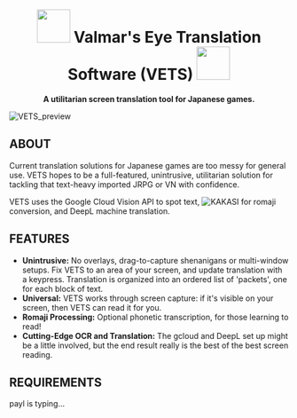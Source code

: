 <h1 align="center"><img src="https://github.com/paylhorse/valmar/assets/74363924/dc6fc259-1c13-4e75-9567-db63a9f97659" width=60px></img> Valmar's Eye Translation Software (VETS) <img src="https://github.com/paylhorse/valmar/assets/74363924/dc6fc259-1c13-4e75-9567-db63a9f97659" width=60px></img></h1>
<p align="center">
<strong>A utilitarian screen translation tool for Japanese games.</strong>
</p>

![VETS_preview](https://github.com/paylhorse/VETS/assets/74363924/3f79d151-60be-4e78-8cbb-4873ef82f213)

## ABOUT

Current translation solutions for Japanese games are too messy for general use. VETS hopes to be a full-featured, unintrusive, utilitarian solution for tackling that text-heavy imported JRPG or VN with confidence.

VETS uses the Google Cloud Vision API to spot text, ![KAKASI](http://kakasi.namazu.org/index.html.en) for romaji conversion, and DeepL machine translation.

## FEATURES

- **Unintrusive:** No overlays, drag-to-capture shenanigans or multi-window setups. Fix VETS to an area of your screen, and update translation with a keypress. Translation is organized into an ordered list of 'packets', one for each block of text.
- **Universal:** VETS works through screen capture: if it's visible on your screen, then VETS can read it for you.
- **Romaji Processing:** Optional phonetic transcription, for those learning to read!
- **Cutting-Edge OCR and Translation:** The gcloud and DeepL set up might be a little involved, but the end result really is the best of the best screen reading.

## REQUIREMENTS

payl is typing...
